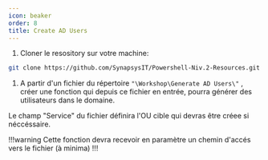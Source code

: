 ```yaml
---
icon: beaker
order: 8
title: Create AD Users
---
```


1. Cloner le resository sur votre machine:
  
```bash
git clone https://github.com/SynapsysIT/Powershell-Niv.2-Resources.git
```

1. A partir d'un fichier du répertoire `"\Workshop\Generate AD Users\"` , créer une fonction qui depuis ce fichier en entrée, pourra générer des utilisateurs dans le domaine.

Le champ "Service" du fichier définira l'OU cible qui devras être créee si néccéssaire.

!!!warning
Cette fonction devra recevoir en paramètre un chemin d'accés vers le fichier (à minima)
!!!